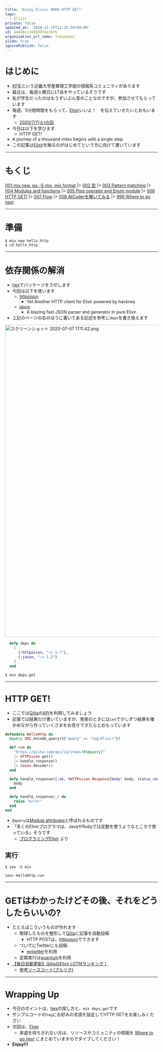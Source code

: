 ```yaml
---
title: 'Enjoy Elixir #006 HTTP GET!'
tags:
  - Elixir
private: false
updated_at: '2020-11-15T11:25:56+09:00'
id: e4416cca916497ee76fb
organization_url_name: fukuokaex
slide: true
ignorePublish: false
---
```

# はじめに
- [KFIE](https://kfieyaruki.connpass.com/)という近畿大学産業理工学部の情報系コミュニティがあります
- 最近は、毎週火曜日にLT会をやっているそうです
- 私が学生だったのはもうずいぶん昔のことなのですが、参加させてもらっています
- 毎週、5分間時間をもらって、[Elixir](https://elixir-lang.org/)いいよ！　を伝えていきたいとおもいます
    - [2020/7/7(火)の回](https://kfieyaruki.connpass.com/event/182014/)
- 今日は以下を学びます
    - HTTP GET!
- A journey of a thousand miles begins with a single step.
- この記事は[Elixir](https://elixir-lang.org/)を触るのがはじめてという方に向けて書いています

----
# もくじ
[001 mix new, iex -S mix, mix format](https://qiita.com/torifukukaiou/items/d04d0273749c41eb50af)
|> [002 型](https://qiita.com/torifukukaiou/items/1f5789dbd05498be1132)
|> [003 Pattern matching](https://qiita.com/torifukukaiou/items/47b088f6c44ccf213226)
|> [004 Modules and functions](https://qiita.com/torifukukaiou/items/2b6f30db0a7d37c4f139)
|> [005 Pipe operator and Enum module](https://qiita.com/torifukukaiou/items/70a350cfc45d0eb58371)
|> [006 HTTP GET!](https://qiita.com/torifukukaiou/items/e4416cca916497ee76fb)
|> [007 Flow](https://qiita.com/torifukukaiou/items/eb1aa2c8842adfc40637)
|> [008 AtCoderを解いてみる](https://qiita.com/torifukukaiou/items/98f875ee4d0f4038b5a2)
|> [999 Where to go next](https://qiita.com/torifukukaiou/items/4fa0747546aafa3fe89a)

----
# 準備

```console
$ mix new hello_http
$ cd hello_http
```

----
# 依存関係の解消

- [hex](https://hex.pm/)でパッケージをさがします
- 今回は以下を使います
    - [httpoison](https://hex.pm/packages/httpoison)
        - Yet Another HTTP client for Elixir powered by hackney
    - [jason](https://hex.pm/packages/jason)
        - A blazing fast JSON parser and generator in pure Elixir.
- 上記のページの右のほうに書いてある記述を参考に`deps`を書き換えます

<img width="1026" alt="スクリーンショット 2020-07-07 17.11.42.png" src="https://qiita-image-store.s3.ap-northeast-1.amazonaws.com/0/131808/a477fc13-9050-eb4d-c704-8d4b2950764d.png">


```elixir:mix.exs
  defp deps do
    [
      {:httpoison, "~> 1.7"},
      {:jason, "~> 1.2"}
    ]
  end
```

```
$ mix deps.get
```

----
# HTTP GET!
- ここでは[Qiita](https://qiita.com/)の[API](https://qiita.com/api/v2/docs)を利用してみましょう
- 記事では結果だけ書いていますが、発表のときには`iex`で少しずつ結果を確かめながら作っていくさまをお見せできたらとおもっています

```elixir:lib/hello_http.ex
defmodule HelloHttp do
  @query URI.encode_query(%{"query" => "tag:Elixir"})

  def run do
    "https://qiita.com/api/v2/items?#{@query}"
    |> HTTPoison.get()
    |> handle_response()
    |> Jason.decode!()
  end

  defp handle_response({:ok, %HTTPoison.Response{body: body, status_code: 200}}) do
    body
  end

  defp handle_response(_) do
    raise "error"
  end
end
```

- `@query`は[Module attributes](https://elixir-lang.org/getting-started/module-attributes.html)と呼ばれるものです
- 「多くのElixirプログラマは、JavaやRubyでは定数を使うようなところで使っている」そうです
    - [プログラミングElixir](https://www.amazon.co.jp/dp/4274219151) より

## 実行
```
$ iex -S mix

iex> HelloHttp.run
```

----
# GETはわかったけどその後、それをどうしたらいいの?
- たとえばこういうものが作れます
    - 取得したものを整形して[Qiita](https://qiita.com/)に記事を自動投稿
        - HTTP POSTは、[httpoison](https://hex.pm/packages/httpoison)でできます
    - ついでにTwitterにも投稿
        - [extwitter](https://hex.pm/packages/extwitter)を利用
    - 定期実行は[quantum](https://hex.pm/packages/quantum)を利用
- [【毎日自動更新】QiitaのElixir LGTMランキング！](https://qiita.com/torifukukaiou/items/1edb3e961acf002478fd)
    - [参考ソースコード(プルリク)](https://github.com/TORIFUKUKaiou/hello_nerves/pull/34)

----
# Wrapping Up
- 今日のポイントは、[hex](https://hex.pm/)の探し方と、`mix deps.get`です
- サンプルコードの`tag`にお好みの言語を設定してHTTP GETをお楽しみください
- 次回は、[Flow](https://qiita.com/torifukukaiou/items/eb1aa2c8842adfc40637)
    - 来週を待ちきれない方は、リソースやコミュニティの情報を [Where to go next](https://qiita.com/torifukukaiou/items/4fa0747546aafa3fe89a) にまとめていますのでダイブしてください！
- **Enjoy!!!**
